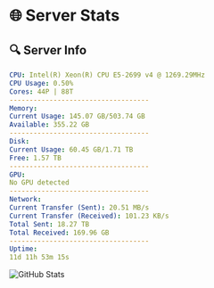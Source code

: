 # 🌐 Server Stats
## 🔍 Server Info
```yaml
CPU: Intel(R) Xeon(R) CPU E5-2699 v4 @ 1269.29MHz
CPU Usage: 0.50%
Cores: 44P | 88T
-----------------------------------
Memory:
Current Usage: 145.07 GB/503.74 GB
Available: 355.22 GB
-----------------------------------
Disk:
Current Usage: 60.45 GB/1.71 TB
Free: 1.57 TB
-----------------------------------
GPU:
No GPU detected
-----------------------------------
Network:
Current Transfer (Sent): 20.51 MB/s
Current Transfer (Received): 101.23 KB/s
Total Sent: 18.27 TB
Total Received: 169.96 GB
-----------------------------------
Uptime:
11d 11h 53m 15s
```
![GitHub Stats](https://img.shields.io/badge/Updated-2025-03-19_09:16:04-blue)